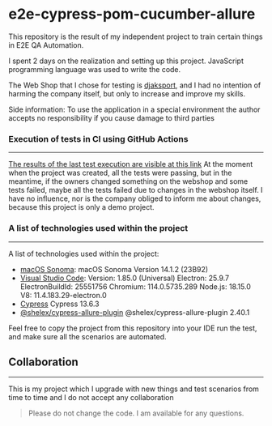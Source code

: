 # e2e-cypress-pom-cucumber-allure

This repository is the result of my independent project to train certain things in E2E QA Automation.

I spent 2 days on the realization and setting up this project. JavaScript programming language was used to write the code.

The Web Shop that I chose for testing is [djaksport](https://www.djaksport.com/), and I had no intention of harming the company itself, but only to increase and improve my skills.

Side information: To use the application in a special environment the author accepts no responsibility if you cause damage to third parties

### Execution of tests in CI using GitHub Actions
***
[The results of the last test execution are visible at this link](https://pavlovic-bojan.github.io/e2e-cypress-pom-cucumber-allure/)
At the moment when the project was created, all the tests were passing, but in the meantime, if the owners changed something on the webshop and some tests failed, maybe all the tests failed due to changes in the webshop itself. I have no influence, nor is the company obliged to inform me about changes, because this project is only a demo project.

### A list of technologies used within the project
***
A list of technologies used within the project:
* [macOS Sonoma](https://support.apple.com/en-us/HT214032): macOS Sonoma Version 14.1.2 (23B92)
* [Visual Studio Code](https://code.visualstudio.com/): Version: 1.85.0 (Universal) Electron: 25.9.7 ElectronBuildId: 25551756 Chromium: 114.0.5735.289 Node.js: 18.15.0 V8: 11.4.183.29-electron.0
* [Cypress](https://www.cypress.io/) Cypress 13.6.3
* [@shelex/cypress-allure-plugin](https://www.npmjs.com/package/@shelex/cypress-allure-plugin) @shelex/cypress-allure-plugin 2.40.1

Feel free to copy the project from this repository into your IDE run the test, and make sure all the scenarios are automated.

## Collaboration
***
This is my project which I upgrade with new things and test scenarios from time to time and I do not accept any collaboration
> Please do not change the code. 
> I am available for any questions.
